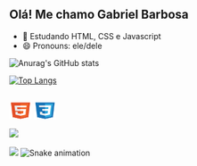## Olá! Me chamo Gabriel Barbosa




- 🌱 Estudando HTML, CSS e Javascript
- 😄 Pronouns: ele/dele


![Anurag's GitHub stats](https://github-readme-stats.vercel.app/api?username=thellxs&show_icons=true&theme=transparent)


[![Top Langs](https://github-readme-stats.vercel.app/api/top-langs/?username=thellxs&layout=compact&theme=transparent)](https://github.com/thellxs/github-readme-stats)


<div style="display:: inline_block"><br>
     <img align="center" alt="thellxs-HTML" height="30" width="40"      src="https://raw.githubusercontent.com/devicons/devicon/master/icons/html5/html5-original.svg">
    <img align="center" alt="thellxs-CSS" height="30" width="40" src="https://raw.githubusercontent.com/devicons/devicon/master/icons/css3/css3-original.svg">
</div>
<br>
<div> 
  <a href="https://www.linkedin.com/in/gabriel-monteiro38/" target="_blank"><img src="https://img.shields.io/badge/-LinkedIn-%230077B5?style=for-the-badge&logo=linkedin&logoColor=white" target="_blank"></a>
    
  
  <a href="https://www.instagram.com/thellxs/" target="_blank"><img src="https://img.shields.io/badge/-Instagram-%23E4405F?style=for-the-badge&logo=instagram&logoColor=white" target="_blank"></a>
     ![Snake animation](https://github.com/thellxs/thellxs/blob/output/github-contribution-grid-snake.svg)
     
 
</div>
